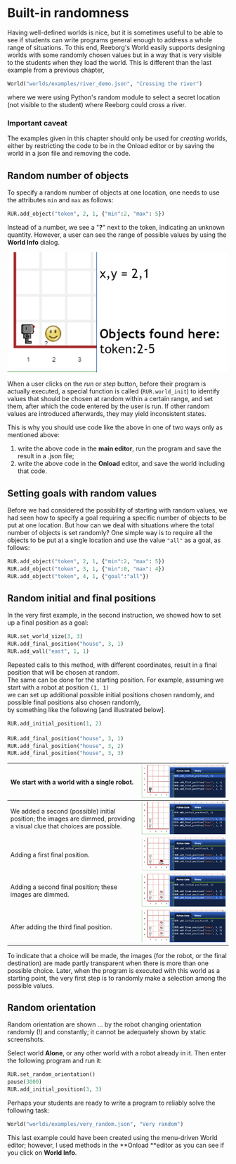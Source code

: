 # Built-in randomness

Having well-defined worlds is nice, but it is sometimes useful to be able to see if students can write programs general enough to address a whole range of situations. To this end, Reeborg's World easily supports designing worlds with some randomly chosen values but in a way that is very visible to the students when they load the world.  This is different than the last example from a previous chapter,

```py
World("worlds/examples/river_demo.json", "Crossing the river")
```

where we were using Python's random module to select a secret location \(not visible to the student\) where Reeborg could cross a river.

### Important caveat

The examples given in this chapter should only be used for _creating_ worlds, either by restricting the code to be in the Onload editor or by saving the world in a json file and removing the code.

## Random number of objects

To specify a random number of objects at one location, one needs to use the attributes `min` and `max` as follows:

```py
RUR.add_object("token", 2, 1, {"min":2, "max": 5})
```

Instead of a number, we see a "**?**" next to the token, indicating an unknown quantity. However, a user can see the range of possible values by using the **World Info** dialog.

![](/assets/token_random.png)

When a user clicks on the _run_ or _step_ button, before their program is actually executed, a special function is called \(`RUR.world_init`\) to identify values that should be chosen at random within a certain range, and set them, after which the code entered by the user is run. If other random values are introduced afterwards, they may yield inconsistent states.

This is why you should use code like the above in one of two ways only as mentioned above:

1. write the above code in the **main editor**, run the program and save the result in a .json file;
2. write the above code in the **Onload** editor, and save the world including that code.

## Setting goals with random values

Before we had considered the possibility of starting with random values, we had seen how to specify a goal requiring a specific number of objects to be put at one location. But how can we deal with situations where the total number of objects is set randomly? One simple way is to require all the objects to be put at a single location and use the value `"all"` as a goal, as follows:

```py
RUR.add_object("token", 2, 1, {"min":2, "max": 5})
RUR.add_object("token", 3, 1, {"min":0, "max": 4})
RUR.add_object("token", 4, 1, {"goal":"all"})
```

## Random initial and final positions

In the very first example, in the second instruction, we showed how to set up a final position as a goal:

```py
RUR.set_world_size(3, 3)
RUR.add_final_position("house", 3, 1)
RUR.add_wall("east", 1, 1)
```

Repeated calls to this method, with different coordinates, result in a final position that will be chosen at random.  
The same can be done for the starting position. For example, assuming we start with a robot at position `(1, 1)`  
we can set up additional possible initial positions chosen randomly, and possible final positions also chosen randomly,  
by something like the following \[and illustrated below\].

```py
RUR.add_initial_position(1, 2)

RUR.add_final_position("house", 3, 1)
RUR.add_final_position("house", 3, 2)
RUR.add_final_position("house", 3, 3)
```

| We start with a world with a single robot. | ![](/assets/random1.png) |
| :--- | :--- |
| We added a second \(possible\) initial position; the images are dimmed, providing a visual clue that choices are possible. | ![](/assets/random2.png) |
| Adding a first final position. | ![](/assets/random3.png) |
| Adding a second final position; these images are dimmed. | ![](/assets/random4.png) |
| After adding the third final position. | ![](/assets/random5.png) |

To indicate that a choice will be made, the images \(for the robot, or the final destination\) are made partly transparent when there is more than one possible choice. Later, when the program is executed with this world as a starting point, the very first step is to randomly make a selection among the possible values.

## Random orientation

Random orientation are shown ... by the robot changing orientation randomly \(!\) and constantly; it cannot be adequately shown by static screenshots.

Select world **Alone**, or any other world with a robot already in it.  Then enter the following program and run it:

```py
RUR.set_random_orientation()
pause(3000)
RUR.add_initial_position(3, 3)
```

Perhaps your students are ready to write a program to reliably solve the following task:

```py
World("worlds/examples/very_random.json", "Very random")
```

This last example could have been created using the menu-driven World editor; however, I used methods in the **Onload **editor as you can see if you click on **World Info**.

